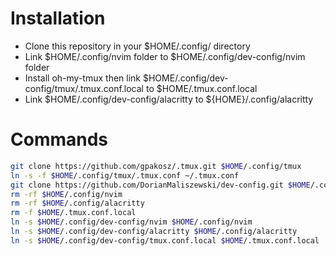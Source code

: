 # Installation

- Clone this repository in your $HOME/.config/ directory 
- Link $HOME/.config/nvim folder to $HOME/.config/dev-config/nvim folder
- Install oh-my-tmux then link $HOME/.config/dev-config/tmux/.tmux.conf.local to $HOME/.tmux.conf.local
- Link $HOME/.config/dev-config/alacritty to ${HOME}/.config/alacritty


# Commands

```sh
git clone https://github.com/gpakosz/.tmux.git $HOME/.config/tmux
ln -s -f $HOME/.config/tmux/.tmux.conf ~/.tmux.conf
git clone https://github.com/DorianMaliszewski/dev-config.git $HOME/.config/dev-config
rm -rf $HOME/.config/nvim
rm -rf $HOME/.config/alacritty
rm -f $HOME/.tmux.conf.local
ln -s $HOME/.config/dev-config/nvim $HOME/.config/nvim
ln -s $HOME/.config/dev-config/alacritty $HOME/.config/alacritty
ln -s $HOME/.config/dev-config/tmux.conf.local $HOME/.tmux.conf.local
```
